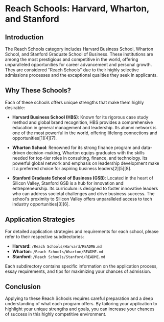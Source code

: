 # Reach Schools: Harvard, Wharton, and Stanford

## Introduction
The Reach Schools category includes Harvard Business School, Wharton School, and Stanford Graduate School of Business. These institutions are among the most prestigious and competitive in the world, offering unparalleled opportunities for career advancement and personal growth. They are considered "Reach Schools" due to their highly selective admissions processes and the exceptional qualities they seek in applicants.

## Why These Schools?
Each of these schools offers unique strengths that make them highly desirable:

- **Harvard Business School (HBS)**: Known for its rigorous case study method and global brand recognition, HBS provides a comprehensive education in general management and leadership. Its alumni network is one of the most powerful in the world, offering lifelong connections and opportunities[1][4][7].

- **Wharton School**: Renowned for its strong finance program and data-driven decision-making, Wharton equips graduates with the skills needed for top-tier roles in consulting, finance, and technology. Its powerful global network and emphasis on leadership development make it a preferred choice for aspiring business leaders[2][5][8].

- **Stanford Graduate School of Business (GSB)**: Located in the heart of Silicon Valley, Stanford GSB is a hub for innovation and entrepreneurship. Its curriculum is designed to foster innovative leaders who can address societal challenges and drive business success. The school's proximity to Silicon Valley offers unparalleled access to tech industry opportunities[3][6].

## Application Strategies
For detailed application strategies and requirements for each school, please refer to their respective subdirectories:

- **Harvard**: `/Reach Schools/Harvard/README.md`
- **Wharton**: `/Reach Schools/Wharton/README.md`
- **Stanford**: `/Reach Schools/Stanford/README.md`

Each subdirectory contains specific information on the application process, essay requirements, and tips for maximizing your chances of admission.

## Conclusion
Applying to these Reach Schools requires careful preparation and a deep understanding of what each program offers. By tailoring your application to highlight your unique strengths and goals, you can increase your chances of success in this highly competitive environment.
